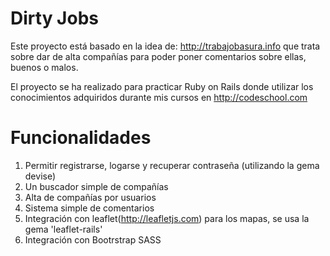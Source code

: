 Dirty Jobs
=========

Este proyecto está basado en la idea de: http://trabajobasura.info que trata sobre dar de alta compañías para poder poner comentarios sobre ellas, buenos o malos. 

El proyecto se ha realizado para practicar Ruby on Rails donde utilizar
los conocimientos adquiridos durante mis cursos en http://codeschool.com

Funcionalidades
===============
1. Permitir registrarse, logarse y recuperar contraseña (utilizando la gema devise)
2. Un buscador simple de compañías
3. Alta de compañías por usuarios
4. Sistema simple de comentarios
3. Integración con leaflet(http://leafletjs.com) para los mapas, se usa la gema 'leaflet-rails'
4. Integración con Bootrstrap SASS

